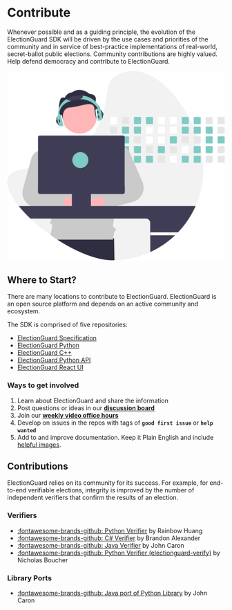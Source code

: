 
# Contribute

Whenever possible and as a guiding principle, the evolution of the ElectionGuard SDK will be driven by the use cases and priorities of the community and in service of best-practice implementations of real-world, secret-ballot public elections. Community contributions are highly valued. Help defend democracy and contribute to ElectionGuard. 

![Contribute](../images/undraw/contribute.svg)

## Where to Start?
There are many locations to contribute to ElectionGuard. ElectionGuard is an open source platform and depends on an active community and ecosystem.

The SDK is comprised of five repositories:

- [ElectionGuard Specification][election-guard-specification]
- [ElectionGuard Python][election-guard-python-source]
- [ElectionGuard C++][election-guard-cpp-source-code]
- [ElectionGuard Python API][election-guard-web-api-source]
- [ElectionGuard React UI][election-guard-ui-source]

### Ways to get involved

1. Learn about ElectionGuard and share the information
2. Post questions or ideas in our [**discussion board**][election-guard-discussions]
3. Join our [**weekly video office hours**][election-guard-weekly-office-hours]
4. Develop on issues in the repos with tags of **`good first issue`** or **`help wanted`**
5. Add to and improve documentation. Keep it Plain English and include [helpful images][undraw-illustrations].

## Contributions

ElectionGuard relies on its community for its success. For example, for end-to-end verifiable elections, integrity is improved by the number of independent verifiers that confirm the results of an election.

### Verifiers

- [:fontawesome-brands-github: Python Verifier][python-verifier] by Rainbow Huang
- [:fontawesome-brands-github: C# Verifier][dot-net-verifier] by Brandon Alexander
- [:fontawesome-brands-github: Java Verifier][java-verifier] by John Caron
- [:fontawesome-brands-github: Python Verifier (electionguard-verify)][python-electionguard-verify] by Nicholas Boucher

### Library Ports

- [:fontawesome-brands-github: Java port of Python Library][java-verifier] by John Caron

<!-- Links -->
[election-guard-specification]: https://github.com/microsoft/electionguard "Election Guard Github"
[election-guard-python-source]: https://github.com/microsoft/electionguard-python "Election Guard Python source code"
[election-guard-cpp-source-code]: https://github.com/microsoft/electionguard-cpp/ "Election Guard C++ source code"
[election-guard-web-api-source]: https://github.com/microsoft/electionguard-api-python "Election Guard Web API source code"
[election-guard-ui-source]: https://github.com/microsoft/electionguard-ui "Election Guard UI source code"
[election-guard-discussions]: https://github.com/microsoft/electionguard/discussions "Election Guard Discussions page"
[election-guard-weekly-office-hours]: https://github.com/microsoft/electionguard/discussions/78 "Election Guard weekly office hours"
[undraw-illustrations]: https://undraw.co/illustrations "Undraw.co Illustration"
[python-verifier]: https://github.com/rainbowhuanguw/ElectionGuard-verifier-python "Python Verifier by Rainbow Huang"
[dot-net-verifier]: https://github.com/brandon-irl/electionguard-dotnet "C# Verifier by Brandon Alexander"
[java-verifier]: https://github.com/JohnLCaron/electionguard-java "Java Verifier by John Caron"
[python-electionguard-verify]: https://github.com/nickboucher/electionguard-verify "Python Verifier by Nick Boucher"

